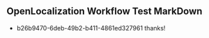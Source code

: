 ## OpenLocalization Workflow Test MarkDown
* b26b9470-6deb-49b2-b411-4861ed327961 
thanks!<!--HONumber=Feb16_HO4-->
